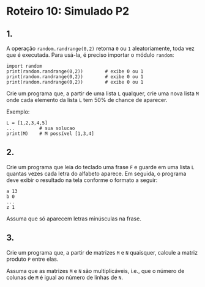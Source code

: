 <meta http-equiv="Content-Type" content="text/html; charset=UTF-8"/></p>        

Roteiro 10: Simulado P2
=======================

<!--
- Fazer todos os itens em um único arquivo, ex., `lab-10.py`.
- Ao final, enviar um e-mail da seguinte forma:
    - *Para*: `francisco@ime.uerj.br`
    - Enviar uma cópia para o seu e-mail.
      **Ao desligar, todos os arquivos são removidos do computador.**
    - *Assunto*: IPD, lab-10, João da Silva
    - *Anexos*:
        - `lab-10.py`
        - Para cada item, um *print screen* da tela de edição e outro da tela de execução
    - *Corpo*: Enumerar os exercícios que foram e não foram feitos, ex.:

```
Sim: 1 ao 3
Não: 4
Seguem arquivos em anexo...
```
-->

## 1.

A operação `random.randrange(0,2)` retorna `0` ou `1` aleatoriamente, toda vez
que é executada.
Para usá-la, é preciso importar o módulo `random`:

```
import random
print(random.randrange(0,2))        # exibe 0 ou 1
print(random.randrange(0,2))        # exibe 0 ou 1
print(random.randrange(0,2))        # exibe 0 ou 1
```

Crie um programa que, a partir de uma lista `L` qualquer, crie uma nova lista
`M` onde cada elemento da lista `L` tem 50% de chance de aparecer.

Exemplo:

```
L = [1,2,3,4,5]
...         # sua solucao
print(M)    # M possível [1,3,4]
```

## 2.

Crie um programa que leia do teclado uma frase `F` e guarde em uma lista `L`
quantas vezes cada letra do alfabeto aparece.
Em seguida, o programa deve exibir o resultado na tela conforme o formato a
seguir:

```
a 13
b 0
...
z 1
```

Assuma que só aparecem letras minúsculas na frase.

## 3.

Crie um programa que, a partir de matrizes `M` e `N` quaisquer, calcule a
matriz produto `P` entre elas.

Assuma que as matrizes `M` e `N` são multiplicáveis, i.e., que o número de
colunas de `M` é igual ao número de linhas de `N`.
